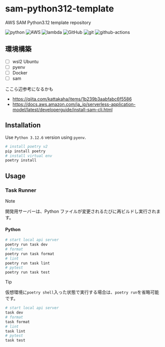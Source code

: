 # sam-python312-template

AWS SAM Python3.12 template repository

![python](https://img.shields.io/badge/-Python-F2C63C.svg?logo=python&style=for-the-badge) ![AWS](https://img.shields.io/badge/Amazon_AWS-232F3E?style=for-the-badge&logo=amazon-aws&logoColor=white) ![lambda](https://img.shields.io/badge/-AWS%20lambda-232F3E.svg?logo=aws-lambda&style=for-the-badge) ![GitHub](https://img.shields.io/badge/GitHub-100000?style=for-the-badge&logo=github&logoColor=white) ![git](https://img.shields.io/badge/GIT-E44C30?style=for-the-badge&logo=git&logoColor=white) ![github-actions](https://img.shields.io/badge/-githubactions-FFFFFF.svg?logo=github-actions&style=for-the-badge)

## 環境構築

- [ ] wsl2 Ubuntu
- [ ] pyenv
- [ ] Docker
- [ ] sam

ここら辺参考になるかも

- <https://qiita.com/kattakaha/items/1b239b3aabfabc6f5586>
- <https://docs.aws.amazon.com/ja_jp/serverless-application-model/latest/developerguide/install-sam-cli.html>

## Installation

Use `Python 3.12.6` version using `pyenv`.

```bash
# install poetry v2
pip install poetry
# install virtual env
poetry install
```

## Usage

### Task Runner

> [!NOTE]
> 開発用サーバーは、Python ファイルが変更されるたびに再ビルドし実行されます。

#### Python

```bash
# start local api server
poetry run task dev
# format
poetry run task format
# lint
poetry run task lint
# pytest
poetry run task test
```

> [!TIP]
> 仮想環境に`poetry shell`入った状態で実行する場合は、`poetry run`を省略可能です。

```bash
# start local api server
task dev
# format
task format
# lint
task lint
# pytest
task test
```
